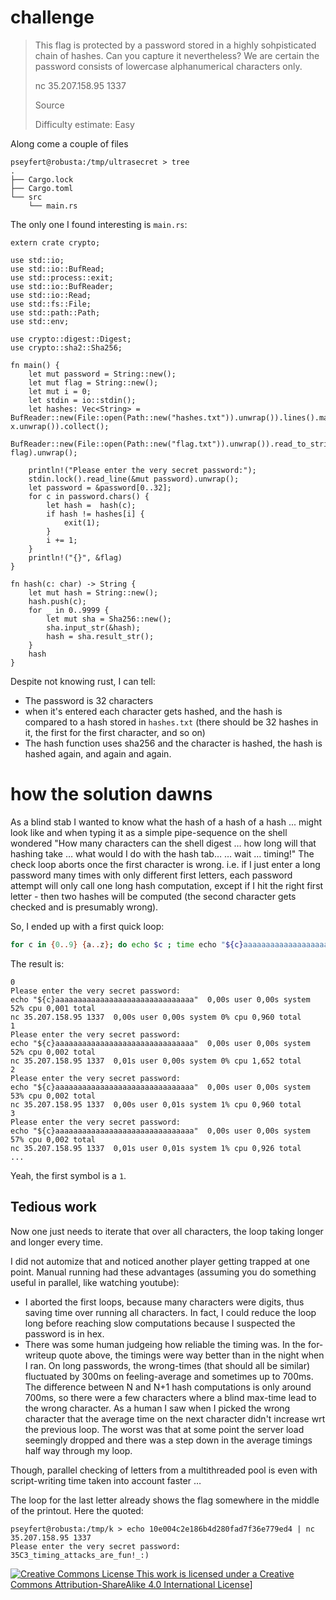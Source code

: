 # challenge

> This flag is protected by a password stored in a highly sohpisticated chain of hashes. Can you capture it nevertheless? We are certain the password consists of lowercase alphanumerical characters only.
> 
> nc 35.207.158.95 1337
> 
> Source
> 
> Difficulty estimate: Easy

Along come a couple of files

```
pseyfert@robusta:/tmp/ultrasecret > tree
.
├── Cargo.lock
├── Cargo.toml
└── src
    └── main.rs
```

The only one I found interesting is `main.rs`:

```
extern crate crypto;
  
use std::io;
use std::io::BufRead;
use std::process::exit;
use std::io::BufReader;
use std::io::Read;
use std::fs::File;
use std::path::Path;
use std::env;

use crypto::digest::Digest;
use crypto::sha2::Sha256;

fn main() {
    let mut password = String::new();
    let mut flag = String::new();
    let mut i = 0;
    let stdin = io::stdin();
    let hashes: Vec<String> = BufReader::new(File::open(Path::new("hashes.txt")).unwrap()).lines().map(|x| x.unwrap()).collect();
    BufReader::new(File::open(Path::new("flag.txt")).unwrap()).read_to_string(&mut flag).unwrap();

    println!("Please enter the very secret password:");
    stdin.lock().read_line(&mut password).unwrap();
    let password = &password[0..32];
    for c in password.chars() {
        let hash =  hash(c);
        if hash != hashes[i] { 
            exit(1);
        } 
        i += 1;
    }   
    println!("{}", &flag)
}            

fn hash(c: char) -> String {
    let mut hash = String::new(); 
    hash.push(c);
    for _ in 0..9999 {
        let mut sha = Sha256::new();
        sha.input_str(&hash);
        hash = sha.result_str();
    }
    hash
}
```

Despite not knowing rust, I can tell:

 - The password is 32 characters
 - when it's entered each character gets hashed, and the hash is compared to a hash stored in `hashes.txt` (there should be 32 hashes in it, the first for the first character, and so on)
 - The hash function uses sha256 and the character is hashed, the hash is hashed again, and again and again.

# how the solution dawns

As a blind stab I wanted to know what the hash of a hash of a hash ... might
look like and when typing it as a simple pipe-sequence on the shell wondered
"How many characters can the shell digest … how long will that hashing take …
what would I do with the hash tab… … wait … timing!" The check loop aborts once
the first character is wrong. i.e. if I just enter a long password many times
with only different first letters, each password attempt will only call one
long hash computation, except if I hit the right first letter - then two hashes
will be computed (the second character gets checked and is presumably wrong).

So, I ended up with a first quick loop:

```sh
for c in {0..9} {a..z}; do echo $c ; time echo "${c}aaaaaaaaaaaaaaaaaaaaaaaaaaaaaaa" | nc 35.207.158.95 1337 ; done
```

The result is:
```
0
Please enter the very secret password:
echo "${c}aaaaaaaaaaaaaaaaaaaaaaaaaaaaaaa"  0,00s user 0,00s system 52% cpu 0,001 total
nc 35.207.158.95 1337  0,00s user 0,00s system 0% cpu 0,960 total
1
Please enter the very secret password:
echo "${c}aaaaaaaaaaaaaaaaaaaaaaaaaaaaaaa"  0,00s user 0,00s system 52% cpu 0,002 total
nc 35.207.158.95 1337  0,01s user 0,00s system 0% cpu 1,652 total
2
Please enter the very secret password:
echo "${c}aaaaaaaaaaaaaaaaaaaaaaaaaaaaaaa"  0,00s user 0,00s system 53% cpu 0,002 total
nc 35.207.158.95 1337  0,00s user 0,01s system 1% cpu 0,960 total
3
Please enter the very secret password:
echo "${c}aaaaaaaaaaaaaaaaaaaaaaaaaaaaaaa"  0,00s user 0,00s system 57% cpu 0,002 total
nc 35.207.158.95 1337  0,01s user 0,01s system 1% cpu 0,926 total
...
```

Yeah, the first symbol is a `1`.

## Tedious work

Now one just needs to iterate that over all characters, the loop taking longer
and longer every time.

I did not automize that and noticed another player getting trapped at one
point. Manual running had these advantages (assuming you do something useful in
parallel, like watching youtube):

 - I aborted the first loops, because many characters were digits, thus saving
   time over running all characters. In fact, I could reduce the loop long
   before reaching slow computations because I suspected the password is in hex.
 - There was some human judgeing how reliable the timing was. In the
   for-writeup quote above, the timings were way better than in the night when
   I ran. On long passwords, the wrong-times (that should all be similar)
   fluctuated by 300ms on feeling-average and sometimes up to 700ms. The
   difference between N and N+1 hash computations is only around 700ms, so there
   were a few characters where a blind max-time lead to the wrong character. As a
   human I saw when I picked the wrong character that the average time on the next
   character didn't increase wrt the previous loop. The worst was that at some
   point the server load seemingly dropped and there was a step down in the
   average timings half way through my loop.

Though, parallel checking of letters from a multithreaded pool is even with
script-writing time taken into account faster …

The loop for the last letter already shows the flag somewhere in the middle of
the printout. Here the quoted:

```
pseyfert@robusta:/tmp/k > echo 10e004c2e186b4d280fad7f36e779ed4 | nc 35.207.158.95 1337
Please enter the very secret password:
35C3_timing_attacks_are_fun!_:)
```

[![Creative Commons License](https://i.creativecommons.org/l/by-sa/4.0/80x15.png) This work is licensed under a <a rel="license" href="http://creativecommons.org/licenses/by-sa/4.0/">Creative Commons Attribution-ShareAlike 4.0 International License](http://creativecommons.org/licenses/by-sa/4.0/)]
